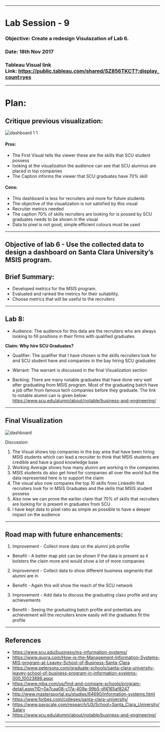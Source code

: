 ******************************************************************************************************************************

# Lab Session - 9

### Objective: Create a redesign Visulazation of Lab 6.

### Date: 18th Nov 2017

### Tableau Visual link Link: https://public.tableau.com/shared/SZ856TKCT?:display_count=yes
******************************************************************************************************************************

# Plan:

## Critique previous visualization:

![dashboard 1 1](https://user-images.githubusercontent.com/25557540/32977366-e29f1ad2-cbe0-11e7-8247-2c284100b98e.png)

#### Pros:
* The First Visual tells the viewer these are the skills that SCU student possess  
* looking at the visualization the audience can see that SCU alumnus are placed in top companies 
* The Caption informs the viewer that SCU graduates have 70% skill 

#### Cons: 
* This dashboard is less for recruiters and more for future students 
* The objective of the visualization is not satisfied by this visual 
* Recruiter metrics needed 
* The caption 70% of skills recruiters are looking for is possed by SCU graduates needs to be shown in the visual 
* Data to pixel is not good, simple efficient colours must be used 


******************************************************************************************************************************


## Objective of lab 6 - Use the collected data to design a dashboard on Santa Clara University’s MSIS program.

## Brief Summary:

* Developed metrics for the MSIS program.
* Evaluated and ranked the metrics for their suitability.
* Choose metrics that will be useful to the recruiters 

******************************************************************************************************************************


## Lab 8: 
* Audience: The audience for this data are the recruiters who are always looking to fill positions in their firms with qualified graduates  

**Claim: Why hire SCU Graduates?**

* Qualifier: The qualifier that I have chosen is the skills recruiters look for and SCU student have and companies in the bay hiring SCU graduates

* Warrant: The warrant is discussed in the final Visualization section 
 
* Backing: There are many notable graduates that have done very well after graduating from MSIS program. Most of the graduating batch have a job offer from famous tech companies before they graduate. The link to notable alumni can is given below:
https://www.scu.edu/alumni/about/notable/business-and-engineering/

******************************************************************************************************************************
## Final Visualization 
![dashboard](https://user-images.githubusercontent.com/25557540/32984175-3721d412-cc56-11e7-911b-c118e3169460.png)

Discussion: 

1) The Visual shows top companies in the bay area that have been hiring MSIS students which can lead a recruiter to think that MSIS students are credible and have a good knowledge base 
2) Working Average shows how many alumni are working in the companies
3) MSIS students do also get hired for companies all over the world but the data represented here is to support the claim 
4) The visual  also now compares the top 10 skills from LinkedIn that recruiters look for in MSIS Graduates and the skills that MSIS student possess
5) Also now we can prove the earlier claim that 70% of skills that recruiters are looking for is present in graduates from SCU
6) I have kept  data to pixel ratio as simple as possible to have a deeper impact on the audience 


******************************************************************************************************************************
## Road map with future enhancements:
1. Improvement -  Collect more data on the alumni job profile 
* Benefit - A better map plot can be shown if the data is present as it bolsters the claim more and would show a lot of more companies 
2. Improvement - Collect data to show different business segments that alumni are in 
* Benefit - Again this will show the reach of the SCU network 
3. Improvement - Add data to discuss the graduating class profile and any achievements  
* Benefit - Seeing the graduating batch profile and potentials any achievement will the recruiters know easily will the graduates fit the profile 

******************************************************************************************************************************

## References 

* https://www.scu.edu/business/ms-information-systems/
* https://www.quora.com/How-is-the-Management-Information-Systems-MIS-program-at-Leavey-School-of-Business-Santa-Clara
* https://www.petersons.com/graduate-schools/santa-clara-university-leavey-school-of-business-program-in-information-systems-000_10023886.aspx
* https://www.mba.com/us/find-and-compare-schools/program-detail.aspx?ID=0a7caa08-c17a-409a-99b5-df4165af8247
* http://www.mastersportal.eu/studies/64690/information-systems.html
* https://www.forbes.com/colleges/santa-clara-university/
* https://www.payscale.com/research/US/School=Santa_Clara_University/Salary
* https://www.scu.edu/alumni/about/notable/business-and-engineering/




******************************************************************************************************************************

******************************************************************************************************************************




